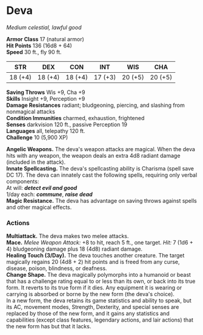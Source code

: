 # Deva 
_Medium celestial, lawful good_

**Armor Class** 17 (natural armor)    
**Hit Points** 136 (16d8 + 64)    
**Speed** 30 ft., fly 90 ft. 

| STR      | DEX     | CON      | INT     | WIS     | CHA     |
|----------|---------|----------|---------|---------|---------|
| 18 (+4)  | 18 (+4) | 18 (+4)  | 17 (+3) | 20 (+5) | 20 (+5) |

**Saving Throws** Wis +9, Cha +9    
**Skills** Insight +9, Perception +9    
**Damage Resistances** radiant; bludgeoning, piercing, and slashing from nonmagical attacks      
**Condition Immunities** charmed, exhaustion, frightened    
**Senses** darkvision 120 ft., passive Perception 19    
**Languages** all, telepathy 120 ft.    
**Challenge** 10 (5,900 XP) 

**Angelic Weapons.** The deva's weapon attacks are magical. When the deva hits with any weapon, the weapon deals an extra 4d8 radiant damage (included in the attack).   
**Innate Spellcasting.** The deva's spellcasting ability is Charisma (spell save DC 17). The deva can innately cast the following spells, requiring only verbal components:    
At will: **_detect evil and good_**    
1/day each: **_commune_**, **_raise dead_**    
**Magic Resistance.** The deva has advantage on saving throws against spells and other magical effects. 

### Actions 
**Multiattack.** The deva makes two melee attacks.    
**Mace.** _Melee Weapon Attack:_ +8 to hit, reach 5 ft., one target. _Hit:_ 7 (1d6 + 4) bludgeoning damage plus 18 (4d8) radiant damage.    
**Healing Touch (3/Day).** The deva touches another creature. The target magically regains 20 (4d8 + 2) hit points and is freed from any curse, disease, poison, blindness, or deafness.    
**Change Shape.** The deva magically polymorphs into a humanoid or beast that has a challenge rating equal to or less than its own, or back into its true form. It reverts to its true form if it dies. Any equipment it is wearing or carrying is absorbed or borne by the new form (the deva's choice).    
In a new form, the deva retains its game statistics and ability to speak, but its AC, movement modes, Strength, Dexterity, and special senses are replaced by those of the new form, and it gains any statistics and capabilities (except class features, legendary actions, and lair actions) that the new form has but that it lacks.
